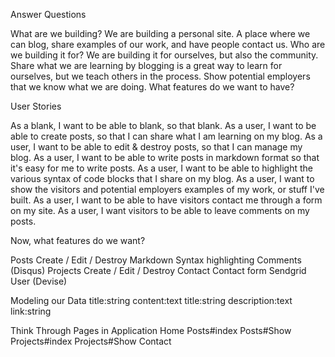 Answer Questions

What are we building? We are building a personal site. A place where we can blog, share examples of our work, and have people contact us.
Who are we building it for? We are building it for ourselves, but also the community. Share what we are learning by blogging is a great way to learn for ourselves, but we teach others in the process. Show potential employers that we know what we are doing.
What features do we want to have? 

User Stories

As a blank, I want to be able to blank, so that blank.
As a user, I want to be able to create posts, so that I can share what I am learning on my blog.
As a user, I want to be able to edit & destroy posts, so that I can manage my blog. 
As a user, I want to be able to write posts in markdown format so that it's easy for me to write posts.
As a user, I want to be able to highlight the various syntax of code blocks that I share on my blog.
As a user, I want to show the visitors and potential employers examples of my work, or stuff I've built.
As a user, I want to be able to have visitors contact me through a form on my site.
As a user, I want visitors to be able to leave comments on my posts.

Now, what features do we want?

Posts
Create / Edit / Destroy
Markdown
Syntax highlighting
Comments (Disqus)
Projects
Create / Edit / Destroy
Contact
Contact form
Sendgrid
User (Devise)

Modeling our Data
<Post>
	title:string
	content:text 
<Project>
	title:string
	description:text
	link:string
<User>

Think Through Pages in Application
Home
Posts#index
Posts#Show
Projects#index
Projects#Show
Contact
